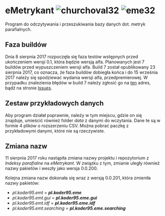 # eMetrykant ![churchoval32](https://user-images.githubusercontent.com/9617256/29318380-09eff3be-81d0-11e7-91df-2b651c8eba94.png) ![eme32](https://user-images.githubusercontent.com/9617256/29318628-3f54a94a-81d1-11e7-9fdb-92d5d1631a10.png)
Program do odczytywania i przeszukiwania bazy danych dot. metryk parafialnych.

## Faza buildów
Dnia 8 sierpnia 2017 rozpoczęła się faza testów wstępnych przed ukończeniem wersji 0.1, która będzie wersją alfa. Planowanych jest 7 buildów przed wypuszczeniem wersji alfa. Build 7 został opublikowany 23 sierpnia 2017, co oznacza, że faza buildów dobiegła końca i do 15 września 2017 należy się spodziewać wydania wersji alfa, przedpremierowej. W przypadku znalezienia błędów w build 7 należy zgłosić go na [ten](mailto:kammul@outlook.com) adres, bądź na stronie [Issues](https://github.com/koder95/eMetrykant/issues).

## Zestaw przykładowych danych
Aby program działał poprawnie, należy w tym miejscu, gdzie on się znajduje, umieścić również folder _data_ z danymi do wczytania. Dane te są w formie 4 plików o rozszerzeniu CSV. Można pobrać paczkę z przykładowymi danymi, które nie są rzeczywiste.

## Zmiana nazw
11 sierpnia 2017 roku nastąpiła zmiana nazwy projektu i repozytorium z _Indeksy parafialne_ na _eMetrykant_. W związku z tym, zmianie uległy również nazwy pakietów i weszły jako wersja 0.0.200.

Kolejna zmiana nazw dokonała się wraz z wersją 0.0.201, która zmieniła nazwy pakietów:
- _pl.koder95.emt_ = _**pl.koder95.eme**_
- _pl.koder95.emt.gui_ = _**pl.koder95.eme.gui**_
- _pl.koder95.emt.idf_ = _**pl.koder95.eme.idf**_
- _pl.koder95.emt.searching_ = _**pl.koder95.eme.searching**_
